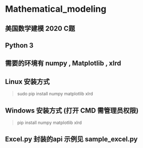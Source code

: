 # Mathematical_modeling
## 美国数学建模 2020 C题

## Python 3

## 需要的环境有 numpy , Matplotlib , xlrd

## Linux 安装方式

>  sudo pip install numpy matplotlib xlrd

## Windows 安装方式 (打开 CMD 需管理员权限)

> pip install numpy matplotlib xlrd

## Excel.py 封装的api 示例见 sample_excel.py